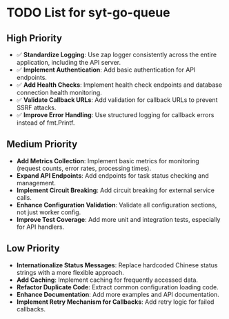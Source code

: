 # TODO List for syt-go-queue

## High Priority

- ✅ **Standardize Logging**: Use zap logger consistently across the entire application, including the API server.
- ✅ **Implement Authentication**: Add basic authentication for API endpoints.
- ✅ **Add Health Checks**: Implement health check endpoints and database connection health monitoring.
- ✅ **Validate Callback URLs**: Add validation for callback URLs to prevent SSRF attacks.
- ✅ **Improve Error Handling**: Use structured logging for callback errors instead of fmt.Printf.

## Medium Priority

- **Add Metrics Collection**: Implement basic metrics for monitoring (request counts, error rates, processing times).
- **Expand API Endpoints**: Add endpoints for task status checking and management.
- **Implement Circuit Breaking**: Add circuit breaking for external service calls.
- **Enhance Configuration Validation**: Validate all configuration sections, not just worker config.
- **Improve Test Coverage**: Add more unit and integration tests, especially for API handlers.

## Low Priority

- **Internationalize Status Messages**: Replace hardcoded Chinese status strings with a more flexible approach.
- **Add Caching**: Implement caching for frequently accessed data.
- **Refactor Duplicate Code**: Extract common configuration loading code.
- **Enhance Documentation**: Add more examples and API documentation.
- **Implement Retry Mechanism for Callbacks**: Add retry logic for failed callbacks.
